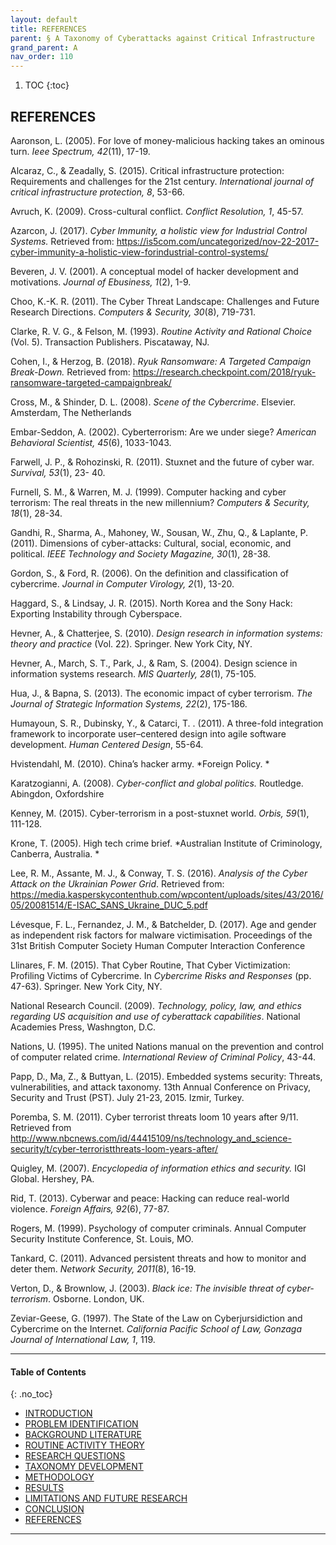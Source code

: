 ```yaml
---
layout: default
title: REFERENCES  
parent: § A Taxonomy of Cyberattacks against Critical Infrastructure  
grand_parent: A
nav_order: 110 
---
```

<style>
.dont-break-out {
  /* These are technically the same, but use both */
  overflow-wrap: break-word;
  word-wrap: break-word;

     -ms-word-break: break-all;
  /* This is the dangerous one in WebKit, as it breaks things wherever */
  word-break: break-all;
  /* Instead use this non-standard one: */
  word-break: break-word;
}

.youtube-container {
    position: relative;
    width: 100%;
    height: 0;
    padding-bottom: 56.25%;
}
.youtube-video {
    position: absolute;
    top: 0;
    left: 0;
    width: 100%;
    height: 100%;
}

</style>

<div class="dont-break-out" markdown="1">

1. TOC
{:toc}

## REFERENCES

Aaronson, L. (2005). For love of money-malicious hacking takes an ominous turn. *Ieee Spectrum, 42*(11), 17-19. 

Alcaraz, C., & Zeadally, S. (2015). Critical infrastructure protection: Requirements and challenges for the 21st century. *International journal of critical infrastructure protection, 8*, 53-66. 

Avruch, K. (2009). Cross-cultural conflict. *Conflict Resolution, 1*, 45-57.

Azarcon, J. (2017). *Cyber Immunity, a holistic view for Industrial Control Systems.* Retrieved from: https://is5com.com/uncategorized/nov-22-2017-cyber-immunity-a-holistic-view-forindustrial-control-systems/ 

Beveren, J. V. (2001). A conceptual model of hacker development and motivations. *Journal of Ebusiness, 1*(2), 1-9. 

Choo, K.-K. R. (2011). The Cyber Threat Landscape: Challenges and Future Research Directions. *Computers & Security, 30*(8), 719-731. 

Clarke, R. V. G., & Felson, M. (1993). *Routine Activity and Rational Choice* (Vol. 5). Transaction Publishers. Piscataway, NJ. 

Cohen, I., & Herzog, B. (2018). *Ryuk Ransomware: A Targeted Campaign Break-Down.* Retrieved from: https://research.checkpoint.com/2018/ryuk-ransomware-targeted-campaignbreak/ 

Cross, M., & Shinder, D. L. (2008). *Scene of the Cybercrime*. Elsevier. Amsterdam, The Netherlands 

Embar-Seddon, A. (2002). Cyberterrorism: Are we under siege? *American Behavioral Scientist, 45*(6), 1033-1043.

Farwell, J. P., & Rohozinski, R. (2011). Stuxnet and the future of cyber war. *Survival, 53*(1), 23- 40.

Furnell, S. M., & Warren, M. J. (1999). Computer hacking and cyber terrorism: The real threats in the new millennium? *Computers & Security, 18*(1), 28-34. 

Gandhi, R., Sharma, A., Mahoney, W., Sousan, W., Zhu, Q., & Laplante, P. (2011). Dimensions of cyber-attacks: Cultural, social, economic, and political. *IEEE Technology and Society Magazine, 30*(1), 28-38. 

Gordon, S., & Ford, R. (2006). On the definition and classification of cybercrime. *Journal in Computer Virology, 2*(1), 13-20. 

Haggard, S., & Lindsay, J. R. (2015). North Korea and the Sony Hack: Exporting Instability through Cyberspace. 

Hevner, A., & Chatterjee, S. (2010). *Design research in information systems: theory and practice* (Vol. 22). Springer. New York City, NY. 

Hevner, A., March, S. T., Park, J., & Ram, S. (2004). Design science in information systems research. *MIS Quarterly, 28*(1), 75-105.

Hua, J., & Bapna, S. (2013). The economic impact of cyber terrorism. *The Journal of Strategic Information Systems, 22*(2), 175-186. 

Humayoun, S. R., Dubinsky, Y., & Catarci, T. . (2011). A three-fold integration framework to incorporate user–centered design into agile software development. *Human Centered Design*, 55-64. 

Hvistendahl, M. (2010). China’s hacker army. *Foreign Policy. *

Karatzogianni, A. (2008). *Cyber-conflict and global politics.* Routledge. Abingdon, Oxfordshire 

Kenney, M. (2015). Cyber-terrorism in a post-stuxnet world. *Orbis, 59*(1), 111-128. 

Krone, T. (2005). High tech crime brief. *Australian Institute of Criminology, Canberra, Australia. *

Lee, R. M., Assante, M. J., & Conway, T. S. (2016). *Analysis of the Cyber Attack on the Ukrainian Power Grid*. Retrieved from: https://media.kasperskycontenthub.com/wpcontent/uploads/sites/43/2016/05/20081514/E-ISAC_SANS_Ukraine_DUC_5.pdf 

Lévesque, F. L., Fernandez, J. M., & Batchelder, D. (2017). Age and gender as independent risk factors for malware victimisation. Proceedings of the 31st British Computer Society Human Computer Interaction Conference 

Llinares, F. M. (2015). That Cyber Routine, That Cyber Victimization: Profiling Victims of Cybercrime. In *Cybercrime Risks and Responses* (pp. 47-63). Springer. New York City, NY. 

National Research Council. (2009). *Technology, policy, law, and ethics regarding US acquisition and use of cyberattack capabilities*. National Academies Press, Washngton, D.C. 

Nations, U. (1995). The united Nations manual on the prevention and control of computer related crime. *International Review of Criminal Policy*, 43-44.

Papp, D., Ma, Z., & Buttyan, L. (2015). Embedded systems security: Threats, vulnerabilities, and attack taxonomy. 13th Annual Conference on Privacy, Security and Trust (PST). July 21-23, 2015. Izmir, Turkey. 

Poremba, S. M. (2011). Cyber terrorist threats loom 10 years after 9/11. Retrieved from http://www.nbcnews.com/id/44415109/ns/technology_and_science-security/t/cyber-terroristthreats-loom-years-after/ 

Quigley, M. (2007). *Encyclopedia of information ethics and security.* IGI Global. Hershey, PA. 

Rid, T. (2013). Cyberwar and peace: Hacking can reduce real-world violence. *Foreign Affairs, 92*(6), 77-87. 

Rogers, M. (1999). Psychology of computer criminals. Annual Computer Security Institute Conference, St. Louis, MO. 

Tankard, C. (2011). Advanced persistent threats and how to monitor and deter them. *Network Security, 2011*(8), 16-19.

Verton, D., & Brownlow, J. (2003). *Black ice: The invisible threat of cyber-terrorism*. Osborne. London, UK.

Zeviar-Geese, G. (1997). The State of the Law on Cyberjursidiction and Cybercrime on the Internet. *California Pacific School of Law, Gonzaga Journal of International Law, 1*, 119.
***

#### Table of Contents
{: .no_toc}

<ul><li> <a href="/docs/A/A-Taxonomy-of-Cyberattacks-against-Critical-Infrastructur-1/">
INTRODUCTION</a></li><li> <a href="/docs/A/A-Taxonomy-of-Cyberattacks-against-Critical-Infrastructur-2/">
PROBLEM IDENTIFICATION</a></li><li> <a href="/docs/A/A-Taxonomy-of-Cyberattacks-against-Critical-Infrastructur-3/">
BACKGROUND LITERATURE</a></li><li> <a href="/docs/A/A-Taxonomy-of-Cyberattacks-against-Critical-Infrastructur-4/">
ROUTINE ACTIVITY THEORY</a></li><li> <a href="/docs/A/A-Taxonomy-of-Cyberattacks-against-Critical-Infrastructur-5/">
RESEARCH QUESTIONS</a></li><li> <a href="/docs/A/A-Taxonomy-of-Cyberattacks-against-Critical-Infrastructur-6/">
TAXONOMY DEVELOPMENT</a></li><li> <a href="/docs/A/A-Taxonomy-of-Cyberattacks-against-Critical-Infrastructur-7/">
METHODOLOGY</a></li><li> <a href="/docs/A/A-Taxonomy-of-Cyberattacks-against-Critical-Infrastructur-8/">
RESULTS</a></li><li> <a href="/docs/A/A-Taxonomy-of-Cyberattacks-against-Critical-Infrastructur-9/">
LIMITATIONS AND FUTURE RESEARCH</a></li><li> <a href="/docs/A/A-Taxonomy-of-Cyberattacks-against-Critical-Infrastructur-10/">
CONCLUSION</a></li><li> <a href="/docs/A/A-Taxonomy-of-Cyberattacks-against-Critical-Infrastructur-11/">
REFERENCES</a></li></ul>

***

</div>
